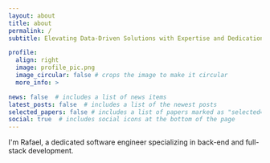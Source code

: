 ```yaml
---
layout: about
title: about
permalink: /
subtitle: Elevating Data-Driven Solutions with Expertise and Dedication

profile:
  align: right
  image: profile_pic.png
  image_circular: false # crops the image to make it circular
  more_info: >

news: false  # includes a list of news items
latest_posts: false  # includes a list of the newest posts
selected_papers: false # includes a list of papers marked as "selected={true}"
social: true  # includes social icons at the bottom of the page
---
```


I'm Rafael, a dedicated software engineer specializing in back-end and full-stack development. 
